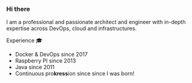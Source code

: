 ### Hi there 

I am a professional and passionate architect and engineer with in-depth expertise across DevOps, cloud and infrastructures. 


Experience 🎓
- Docker & DevOps since 2017
- Raspberry PI since 2013
- Java since 2011
- Continuous pro**kress**ion since since I was born!

<!--
**proKress/proKress** is a ✨ _special_ ✨ repository because its `README.md` (this file) appears on your GitHub profile.

Here are some ideas to get you started:

- 🔭 I’m currently working on ...
- 🌱 I’m currently learning ...
- 👯 I’m looking to collaborate on ...
- 🤔 I’m looking for help with ...
- 💬 Ask me about ...
- 📫 How to reach me: ...
- 😄 Pronouns: ...
- ⚡ Fun fact: ...
-->
